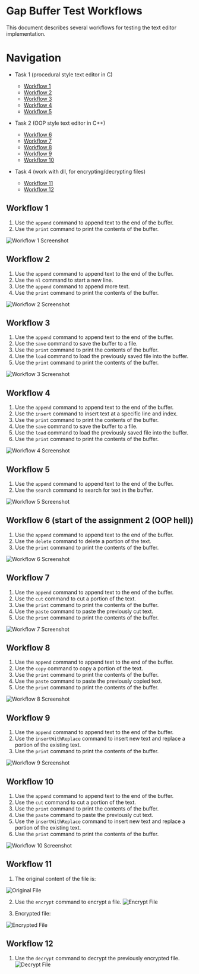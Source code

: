 # Gap Buffer Test Workflows

This document describes several workflows for testing the text editor implementation.

# Navigation
- Task 1 (procedural style text editor in C)
  - [Workflow 1](#workflow-1)
  - [Workflow 2](#workflow-2)
  - [Workflow 3](#workflow-3)
  - [Workflow 4](#workflow-4)
  - [Workflow 5](#workflow-5)

- Task 2 (OOP style text editor in C++)
  - [Workflow 6](#workflow-6)
  - [Workflow 7](#workflow-7)
  - [Workflow 8](#workflow-8)
  - [Workflow 9](#workflow-9)
  - [Workflow 10](#workflow-10)

- Task 4 (work with dll, for encrypting/decrypting files)
  - [Workflow 11](#workflow-11)
  - [Workflow 12](#workflow-12)

## Workflow 1

1. Use the `append` command to append text to the end of the buffer.
2. Use the `print` command to print the contents of the buffer.

![Workflow 1 Screenshot](/workflows/images/task1/workflow1_result.png)

## Workflow 2

1. Use the `append` command to append text to the end of the buffer.
2. Use the `nl` command to start a new line.
3. Use the `append` command to append more text.
4. Use the `print` command to print the contents of the buffer.

![Workflow 2 Screenshot](/workflows/images/task1/workflow2_result.png)

## Workflow 3

1. Use the `append` command to append text to the end of the buffer.
2. Use the `save` command to save the buffer to a file.
3. Use the `print` command to print the contents of the buffer.
4. Use the `load` command to load the previously saved file into the buffer.
5. Use the `print` command to print the contents of the buffer.

![Workflow 3 Screenshot](/workflows/images/task1/workflow3_result.png)

## Workflow 4

1. Use the `append` command to append text to the end of the buffer.
2. Use the `insert` command to insert text at a specific line and index.
3. Use the `print` command to print the contents of the buffer.
4. Use the `save` command to save the buffer to a file.
5. Use the `load` command to load the previously saved file into the buffer.
6. Use the `print` command to print the contents of the buffer.

![Workflow 4 Screenshot](/workflows/images/task1/workflow4_result.png)

## Workflow 5

1. Use the `append` command to append text to the end of the buffer.
2. Use the `search` command to search for text in the buffer.

![Workflow 5 Screenshot](/workflows/images/task1/workflow5_result.png)

## Workflow 6 (start of the assignment 2 (OOP hell))

1. Use the `append` command to append text to the end of the buffer.
2. Use the `delete` command to delete a portion of the text.
3. Use the `print` command to print the contents of the buffer.

![Workflow 6 Screenshot](/workflows/images/task2/workflow6_result.png)

## Workflow 7

1. Use the `append` command to append text to the end of the buffer.
2. Use the `cut` command to cut a portion of the text.
3. Use the `print` command to print the contents of the buffer.
4. Use the `paste` command to paste the previously cut text.
5. Use the `print` command to print the contents of the buffer.

![Workflow 7 Screenshot](/workflows/images/task2/workflow7_result.png)

## Workflow 8

1. Use the `append` command to append text to the end of the buffer.
2. Use the `copy` command to copy a portion of the text.
3. Use the `print` command to print the contents of the buffer.
4. Use the `paste` command to paste the previously copied text.
5. Use the `print` command to print the contents of the buffer.

![Workflow 8 Screenshot](/workflows/images/task2/workflow8_result.png)

## Workflow 9

1. Use the `append` command to append text to the end of the buffer.
2. Use the `insertWithReplace` command to insert new text and replace a portion of the existing text.
3. Use the `print` command to print the contents of the buffer.

![Workflow 9 Screenshot](/workflows/images/task2/workflow9_result.png)

## Workflow 10

1. Use the `append` command to append text to the end of the buffer.
2. Use the `cut` command to cut a portion of the text.
3. Use the `print` command to print the contents of the buffer.
4. Use the `paste` command to paste the previously cut text.
5. Use the `insertWithReplace` command to insert new text and replace a portion of the existing text.
6. Use the `print` command to print the contents of the buffer.

![Workflow 10 Screenshot](/workflows/images/task2/workflow10_result.png)

## Workflow 11

1. The original content of the file is:

![Original File](/workflows/images/task4/original.png)

2. Use the `encrypt` command to encrypt a file.
![Encrypt File](/workflows/images/task4/workflow_11.png)

3. Encrypted file:

![Encrypted File](/workflows/images/task4/encrypted.png)

## Workflow 12

1. Use the `decrypt` command to decrypt the previously encrypted file.
![Decrypt File](/workflows/images/task4/workflow_12.png)

